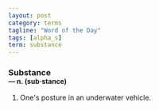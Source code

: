 ```yaml
---
layout: post
category: terms
tagline: "Word of the Day"
tags: [alpha_s]
term: substance
---
```


<h3>Substance<br/> <small>&mdash; n. (sub<span>&middot;</span>stance)</small></h3>
<p><ol>
<li>One's posture in an underwater vehicle.</li>
</ol></p>
